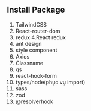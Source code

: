 ## Install Package
1. TailwindCSS
2. React-router-dom
3. redux
4.React redux
5. ant design
6. style component
7. Axios
8. Classname
9. qs
10. react-hook-form
11. types/node(phục vụ import)
12. sass
13. zod
14. @resolverhook
